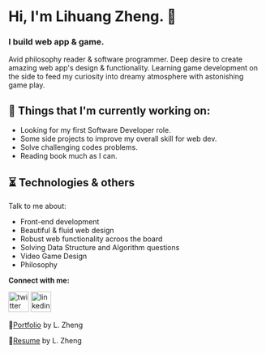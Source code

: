 # Hi, I'm Lihuang Zheng. 👋 

### I build web app & game.

Avid philosophy reader & software programmer. Deep desire to create amazing web app's design & functionality. Learning game development on the side to feed my curiosity into dreamy atmosphere with astonishing game play.

## 🎯 Things that I'm currently working on: 
* Looking for my first Software Developer role.
* Some side projects to improve my overall skill for web dev.
* Solve challenging codes problems.
* Reading book much as I can.
 
## ⏳ Technologies & others
Talk to me about:
* Front-end development
* Beautiful & fluid web design
* Robust web functionality acroos the board
* Solving Data Structure and Algorithm questions
* Video Game Design
* Philosophy

**Connect with me:**
<p align="left">
  <a href="https://twitter.com/lihuangzn" target="blank"><img src="https://img.icons8.com/cotton/64/000000/twitter.png" alt="twitter" height="40" width="40" /></a>
  <a href="https://www.linkedin.com/in/lihuang-zheng/" target="blank"><img src="https://img.icons8.com/cute-clipart/64/000000/linkedin.png" alt="linkedin" height="40" width="40" /></a>
</p>


📃[Portfolio](https://lihuang-zheng.github.io/) by L. Zheng

📑[Resume](https://en.wikipedia.org/wiki/HTTP_404) by L. Zheng
